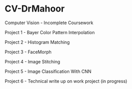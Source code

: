 # CV-DrMahoor
Computer Vision - Incomplete Coursework

Project 1 - Bayer Color Pattern Interpolation

Project 2 - Histogram Matching

Project 3 - FaceMorph

Project 4 - Image Stitching

Project 5 - Image Classification With CNN

Project 6 - Technical write up on work project (in progress)

